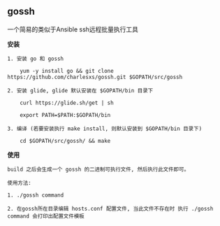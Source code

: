 ## gossh ##

一个简易的类似于Ansible ssh远程批量执行工具


**安装**

	1. 安装 go 和 gossh

	    yum -y install go && git clone https://github.com/charlesxs/gossh.git $GOPATH/src/gossh

	2. 安装 glide, glide 默认安装在 $GOPATH/bin 目录下

        curl https://glide.sh/get | sh

        export PATH=$PATH:$GOPATH/bin

	3. 编译 (若要安装执行 make install, 则默认安装到 $GOPATH/bin 目录下)

	    cd $GOPATH/src/gossh/ && make


**使用**

	build 之后会生成一个 gossh 的二进制可执行文件, 然后执行此文件即可。

	使用方法:

	1. ./gossh command

	2. 在gossh所在目录编辑 hosts.conf 配置文件, 当此文件不存在时 执行 ./gossh command 会打印出配置文件模板


